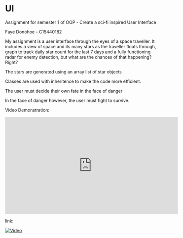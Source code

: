 # UI
Assignment for semester 1 of OOP - Create a sci-fi inspired User Interface

Faye Donohoe - C15440182



My assignment is a user interface through the eyes of a space traveller. 
It includes a view of space and its many stars as the traveller floats through, graph to track daily star count for the last 7 days and
a fully functioning radar for enemy detection, but what are the chances of that happening? Right?


The stars are generated using an array list of star objects

Classes are used with inheritence to make the code more efficient.

The user must decide their own fate in the face of danger

In the face of danger however, the user must fight to survive.

Video Demonstration:

<iframe width="560" height="315" src="https://www.youtube.com/embed/OnPMKtONbIE" frameborder="0" allowfullscreen></iframe>

link:

[![Video](http://www.clipartkid.com/images/27/alien11-Ik6CYc-clipart.png)](https://youtu.be/OnPMKtONbIE)



